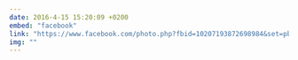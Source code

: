 ```yaml
---
date: 2016-4-15 15:20:09 +0200
embed: "facebook"
link: "https://www.facebook.com/photo.php?fbid=10207193872698984&set=pb.1048105286.-2207520000.1464877742.&type=3&theater"
img: ""
---
```

